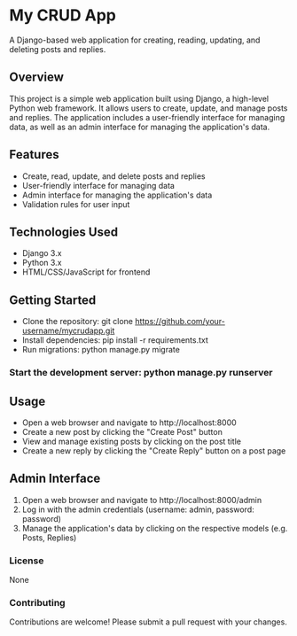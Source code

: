 # My CRUD App

A Django-based web application for creating, reading, updating, and deleting posts and replies.

## Overview

This project is a simple web application built using Django, a high-level Python web framework. It allows users to create, update, and manage posts and replies. The application includes a user-friendly interface for managing data, as well as an admin interface for managing the application's data.

## Features
- Create, read, update, and delete posts and replies
- User-friendly interface for managing data
- Admin interface for managing the application's data
- Validation rules for user input
## Technologies Used
- Django 3.x
- Python 3.x
- HTML/CSS/JavaScript for frontend
## Getting Started
- Clone the repository: git clone https://github.com/your-username/mycrudapp.git
- Install dependencies: pip install -r requirements.txt
- Run migrations: python manage.py migrate
### Start the development server: python manage.py runserver

## Usage

- Open a web browser and navigate to http://localhost:8000
- Create a new post by clicking the "Create Post" button
- View and manage existing posts by clicking on the post title
- Create a new reply by clicking the "Create Reply" button on a post page

## Admin Interface

1. Open a web browser and navigate to http://localhost:8000/admin
2. Log in with the admin credentials (username: admin, password: password)
3. Manage the application's data by clicking on the respective models (e.g. Posts, Replies)

### License
None

### Contributing
Contributions are welcome! Please submit a pull request with your changes.
